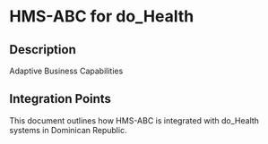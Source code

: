 # HMS-ABC for do_Health

## Description

Adaptive Business Capabilities

## Integration Points

This document outlines how HMS-ABC is integrated with do_Health systems in Dominican Republic.
